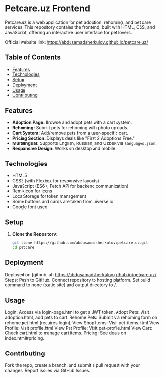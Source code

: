# Petcare.uz Frontend

Petcare.uz is a web application for pet adoption, rehoming, and pet care services. This repository contains the frontend, built with HTML, CSS, and JavaScript, offering an interactive user interface for pet lovers.

Official website link: https://abdusamadsherkulov.github.io/petcare.uz/

## Table of Contents

- [Features](#features)
- [Technologies](#technologies)
- [Setup](#setup)
- [Deployment](#deployment)
- [Usage](#usage)
- [Contributing](#contributing)

## Features

- **Adoption Page:** Browse and adopt pets with a cart system.
- **Rehoming:** Submit pets for rehoming with photo uploads.
- **Cart System:** Add/remove pets from a user-specific cart.
- **Pricing Section:** Displays deals like "First 2 Adoptions Free."
- **Multilingual:** Supports English, Russian, and Uzbek via `languages.json`.
- **Responsive Design:** Works on desktop and mobile.

## Technologies

- HTML5
- CSS3 (with Flexbox for responsive layouts)
- JavaScript (ES6+, Fetch API for backend communication)
- Remixicon for icons
- LocalStorage for token management
- Some buttons and cards are taken from uiverse.io
- Google font used

## Setup

1. **Clone the Repository:**
   ```bash
   git clone https://github.com/abdusamadsherkulov/petcare.uz.git
   cd petcare
   ```

## Deployment

Deployed on [github] at: https://abdusamadsherkulov.github.io/petcare.uz/
Steps:
Push to GitHub.
Connect repository to hosting platform.
Set build command to none (static site) and output directory to /.

## Usage

Login: Access via login-page.html to get a JWT token.
Adopt Pets: Visit adoption.html, add pets to cart.
Rehome Pets: Submit via rehoming form on rehome.pet.html (requires login).
View Shop Items: Visit pet-items.html
View Profile: Visit profile.html
View Pet Profile: Visit pet-profile.html
View Cart: Check cart.html to manage cart items.
Pricing: See deals on index.html#pricing.

## Contributing

Fork the repo, create a branch, and submit a pull request with your changes.
Report issues via GitHub Issues.
